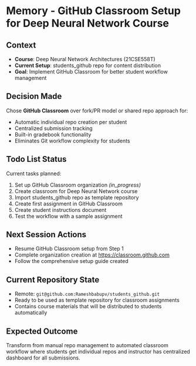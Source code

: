 # Memory - GitHub Classroom Setup for Deep Neural Network Course

## Context
- **Course**: Deep Neural Network Architectures (21CSE558T)
- **Current Setup**: students_github repo for content distribution
- **Goal**: Implement GitHub Classroom for better student workflow management

## Decision Made
Chose **GitHub Classroom** over fork/PR model or shared repo approach for:
- Automatic individual repo creation per student
- Centralized submission tracking
- Built-in gradebook functionality
- Eliminates Git workflow complexity for students

## Todo List Status
Current tasks planned:
1. Set up GitHub Classroom organization *(in_progress)*
2. Create classroom for Deep Neural Network course
3. Import students_github repo as template repository
4. Create first assignment in GitHub Classroom
5. Create student instructions document
6. Test the workflow with a sample assignment

## Next Session Actions
- Resume GitHub Classroom setup from Step 1
- Complete organization creation at https://classroom.github.com
- Follow the comprehensive setup guide created

## Current Repository State
- Remote: `git@github.com:Rameshbabupv/students_github.git`
- Ready to be used as template repository for classroom assignments
- Contains course materials that will be distributed to students automatically

## Expected Outcome
Transform from manual repo management to automated classroom workflow where students get individual repos and instructor has centralized dashboard for all submissions.
